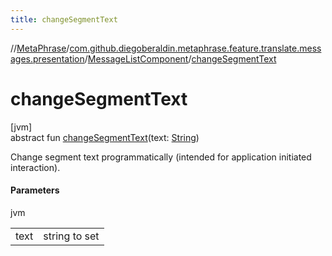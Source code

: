 ```yaml
---
title: changeSegmentText
---
```

//[MetaPhrase](../../../index.html)/[com.github.diegoberaldin.metaphrase.feature.translate.messages.presentation](../index.html)/[MessageListComponent](index.html)/[changeSegmentText](change-segment-text.html)



# changeSegmentText



[jvm]\
abstract fun [changeSegmentText](change-segment-text.html)(text: [String](https://kotlinlang.org/api/latest/jvm/stdlib/kotlin/-string/index.html))



Change segment text programmatically (intended for application initiated interaction).



#### Parameters


jvm

| | |
|---|---|
| text | string to set |




